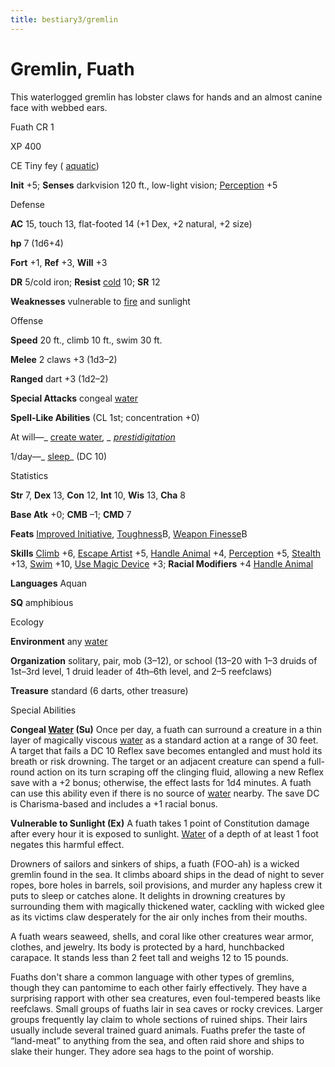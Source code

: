 ```yaml
---
title: bestiary3/gremlin
---
```

# Gremlin, Fuath

This waterlogged gremlin has lobster claws for hands and an almost canine face with webbed ears.

Fuath CR 1

XP 400

CE Tiny fey ( [aquatic](monsters/creatureTypes#_aquatic-subtype))

**Init** +5; **Senses** darkvision 120 ft., low-light vision; [Perception](skills/perception#_perception) +5

Defense

**AC** 15, touch 13, flat-footed 14 (+1 Dex, +2 natural, +2 size)

**hp** 7 (1d6+4)

**Fort** +1, **Ref** +3, **Will** +3

**DR** 5/cold iron; **Resist** [cold](monsters/creatureTypes#_cold-subtype) 10; **SR** 12

**Weaknesses** vulnerable to [fire](monsters/creatureTypes#_fire-subtype) and sunlight

Offense

**Speed** 20 ft., climb 10 ft., swim 30 ft.

**Melee** 2 claws +3 (1d3–2)

**Ranged** dart +3 (1d2–2)

**Special Attacks** congeal [water](monsters/creatureTypes#_water-subtype)

**Spell-Like Abilities** (CL 1st; concentration +0)

At will—_ [create water](spells/createWater#_create-water)_, _ [prestidigitation](spells/prestidigitation#_prestidigitation)_

1/day—_ [sleep](spells/sleep#_sleep)_ (DC 10)

Statistics

**Str** 7, **Dex** 13, **Con** 12, **Int** 10, **Wis** 13, **Cha** 8

**Base Atk** +0; **CMB** –1; **CMD** 7

**Feats** [Improved Initiative](feats#_improved-initiative), [Toughness](feats#_toughness)B, [Weapon Finesse](feats#_weapon-finesse)B

**Skills** [Climb](skills/climb#_climb) +6, [Escape Artist](skills/escapeArtist#_escape-artist) +5, [Handle Animal](skills/handleAnimal#_handle-animal) +4, [Perception](skills/perception#_perception) +5, [Stealth](skills/stealth#_stealth) +13, [Swim](skills/swim#_swim) +10, [Use Magic Device](skills/useMagicDevice#_use-magic-device) +3; **Racial Modifiers** +4 [Handle Animal](skills/handleAnimal#_handle-animal)

**Languages** Aquan

**SQ** amphibious

Ecology

**Environment** any [water](monsters/creatureTypes#_water-subtype)

**Organization** solitary, pair, mob (3–12), or school (13–20 with 1–3 druids of 1st–3rd level, 1 druid leader of 4th–6th level, and 2–5 reefclaws)

**Treasure** standard (6 darts, other treasure)

Special Abilities

**Congeal [Water](monsters/creatureTypes#_water-subtype) (Su)** Once per day, a fuath can surround a creature in a thin layer of magically viscous [water](monsters/creatureTypes#_water-subtype) as a standard action at a range of 30 feet. A target that fails a DC 10 Reflex save becomes entangled and must hold its breath or risk drowning. The target or an adjacent creature can spend a full-round action on its turn scraping off the clinging fluid, allowing a new Reflex save with a +2 bonus; otherwise, the effect lasts for 1d4 minutes. A fuath can use this ability even if there is no source of [water](monsters/creatureTypes#_water-subtype) nearby. The save DC is Charisma-based and includes a +1 racial bonus.

**Vulnerable to Sunlight (Ex)** A fuath takes 1 point of Constitution damage after every hour it is exposed to sunlight. [Water](monsters/creatureTypes#_water-subtype) of a depth of at least 1 foot negates this harmful effect.

Drowners of sailors and sinkers of ships, a fuath (FOO-ah) is a wicked gremlin found in the sea. It climbs aboard ships in the dead of night to sever ropes, bore holes in barrels, soil provisions, and murder any hapless crew it puts to sleep or catches alone. It delights in drowning creatures by surrounding them with magically thickened water, cackling with wicked glee as its victims claw desperately for the air only inches from their mouths.

A fuath wears seaweed, shells, and coral like other creatures wear armor, clothes, and jewelry. Its body is protected by a hard, hunchbacked carapace. It stands less than 2 feet tall and weighs 12 to 15 pounds.

Fuaths don't share a common language with other types of gremlins, though they can pantomime to each other fairly effectively. They have a surprising rapport with other sea creatures, even foul-tempered beasts like reefclaws. Small groups of fuaths lair in sea caves or rocky crevices. Larger groups frequently lay claim to whole sections of ruined ships. Their lairs usually include several trained guard animals. Fuaths prefer the taste of “land-meat” to anything from the sea, and often raid shore and ships to slake their hunger. They adore sea hags to the point of worship.

